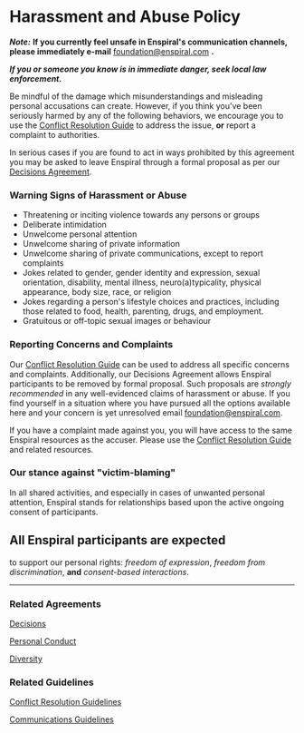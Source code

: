 # Harassment and Abuse Policy

***Note:***  **If you currently feel unsafe in Enspiral's communication channels, please immediately e-mail** [foundation@enspiral.com](mailto:foundation@enspiral.com) **.**

***If you or someone you know is in immediate danger, seek local law enforcement.***

Be mindful of the damage which misunderstandings and misleading personal accusations can create. However, if you think you've been seriously harmed by any of the following behaviors, we encourage you to use the [Conflict Resolution Guide](/guides/conflict-resolution.md) to address the issue, **or** report a complaint to authorities.

In serious cases if you are found to act in ways prohibited by this agreement you may be asked to leave Enspiral through a formal proposal as per our [Decisions Agreement](/agreements/decisions.md).

### Warning Signs of Harassment or Abuse

- Threatening or inciting violence towards any persons or groups
- Deliberate intimidation
- Unwelcome personal attention
- Unwelcome sharing of private information
- Unwelcome sharing of private communications, except to report complaints
- Jokes related to gender, gender identity and expression, sexual orientation, disability, mental illness, neuro(a)typicality, physical appearance, body size, race, or religion
- Jokes regarding a person's lifestyle choices and practices, including those related to food, health, parenting, drugs, and employment.
- Gratuitous or off-topic sexual images or behaviour

### Reporting Concerns and Complaints

Our [Conflict Resolution Guide](/guides/conflict-resolution.md) can be used to address all specific concerns and complaints.
Additionally, our Decisions Agreement allows Enspiral participants to be removed by formal proposal.  Such proposals are _strongly recommended_ in any well-evidenced claims of harassment or abuse.  If you find yourself in a situation where you have pursued all the options available here and your concern is yet unresolved email [foundation@enspiral.com](mailto:foundation@enspiral.com).

If you have a complaint made against you, you will have access to the same Enspiral resources as the accuser.  Please use the [Conflict Resolution Guide](/guides/conflict-resolution.md) and related resources.

### Our stance against "victim-blaming"

In all shared activities, and especially in cases of unwanted personal attention, Enspiral stands for relationships based upon the active ongoing consent of participants.


## All Enspiral participants are expected
to support our personal rights: _freedom of expression_, _freedom from discrimination_, **and** _consent-based interactions_.


_____


### Related Agreements

[Decisions](/agreements/decisions.md)

[Personal Conduct](/agreements/personal_conduct.md)

[Diversity](/agreements/diversity.md)


### Related Guidelines

[Conflict Resolution Guidelines](/guides/conflict-resolution.md)

[Communications Guidelines](/guides/comms-guidelines.md)



